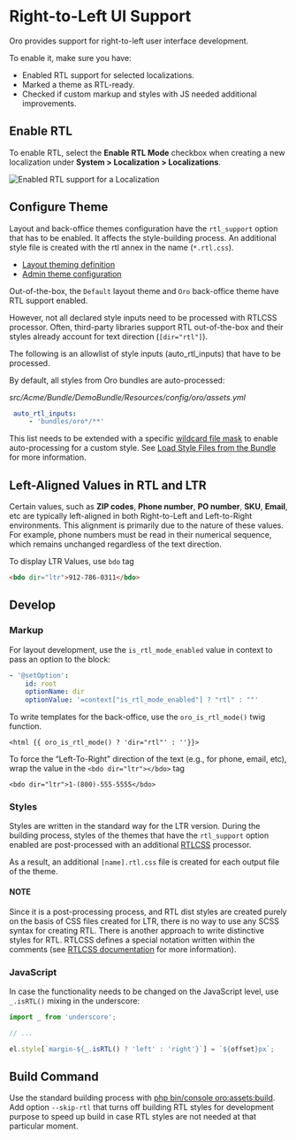 <a id="frontend-rtl-support"></a>

# Right-to-Left UI Support

Oro provides support for right-to-left user interface development.

To enable it, make sure you have:

- Enabled RTL support for selected localizations.
- Marked a theme as RTL-ready.
- Checked if custom markup and styles with JS needed additional improvements.

## Enable RTL

To enable RTL, select the **Enable RTL Mode** checkbox when creating a new localization under **System > Localization > Localizations**.

![Enabled RTL support for a Localization](img/frontend/rtl-support/rtl-support.png)

## Configure Theme

Layout and back-office themes configuration have the `rtl_support` option that has to be enabled. It affects the style-building process. An additional style file is created with the rtl annex in the name (`*.rtl.css`).

* [Layout theming definition](storefront/theming.md#dev-doc-frontend-layouts-theming-definition)
* <a href="https://github.com/oroinc/platform/blob/master/src/Oro/Bundle/ThemeBundle#adding-a-theme-using-configyml" target="_blank">Admin theme configuration</a>

Out-of-the-box, the `Default` layout theme and `Oro` back-office theme have RTL support enabled.

However, not all declared style inputs need to be processed with RTLCSS processor.
Often, third-party libraries support RTL out-of-the-box and their styles already account for text direction (`[dir="rtl"]`).

The following is an allowlist of style inputs (auto_rtl_inputs) that have to be processed.

By default, all styles from Oro bundles are auto-processed:

*src/Acme/Bundle/DemoBundle/Resources/config/oro/assets.yml*
```yaml
 auto_rtl_inputs:
     - 'bundles/oro*/**'
```

This list needs to be extended with a specific <a href="https://www.npmjs.com/package/wildcard" target="_blank">wildcard file mask</a> to enable auto-processing for a custom style.
See [Load Style Files from the Bundle](../bundles/platform/AssetBundle/index.md#bundle-docs-platform-asset-bundle-load-css-from-bundle) for more information.

## Left-Aligned Values in RTL and LTR

Certain values, such as **ZIP codes**, **Phone number**, **PO number**, **SKU**, **Email**, etc are typically left-aligned
in both Right-to-Left and Left-to-Right environments. This alignment is primarily due to the nature of these values.
For example, phone numbers must be read in their numerical sequence, which remains unchanged regardless of the text direction.

To display LTR Values, use `bdo` tag

```html
<bdo dir="ltr">912-786-0311</bdo>
```

## Develop

### Markup

For layout development, use the `is_rtl_mode_enabled` value in context to pass an option to the block:

```yaml
- '@setOption':
    id: root
    optionName: dir
    optionValue: '=context["is_rtl_mode_enabled"] ? "rtl" : ""'
```

To write templates for the back-office, use the `oro_is_rtl_mode()` twig function.

```twig
<html {{ oro_is_rtl_mode() ? 'dir="rtl"' : ''}}>
```

To force the “Left-To-Right” direction of the text (e.g., for phone, email, etc), wrap the value in the `<bdo dir="ltr"></bdo>` tag

```twig
<bdo dir="ltr">1-(800)-555-5555</bdo>
```

### Styles

Styles are written in the standard way for the LTR version. During the building process, styles of the themes that have the `rtl_support` option enabled are post-processed with an additional <a href="https://rtlcss.com" target="_blank">RTLCSS</a> processor.

As a result, an additional `[name].rtl.css` file is created for each output file of the theme.

#### NOTE
Since it is a post-processing process, and RTL dist styles are created purely on the basis of CSS files created for LTR, there is no way to use any SCSS syntax for creating RTL. There is another approach to write distinctive styles for RTL. RTLCSS defines a special notation written within the comments (see <a href="https://rtlcss.com/learn/getting-started/why-rtlcss/" target="_blank">RTLCSS documentation</a> for more information).

### JavaScript

In case the functionality needs to be changed on the JavaScript level, use `_.isRTL()` mixing in the underscore:

```javascript
import _ from 'underscore';

// ...

el.style[`margin-${_.isRTL() ? 'left' : 'right'}`] = `${offset}px`;
```

## Build Command

Use the standard building process with [php bin/console oro:assets:build](../bundles/platform/AssetBundle/commands.md#bundle-docs-platform-asset-bundle-commands). Add option `--skip-rtl` that turns off building RTL styles for development purpose to speed up build in case RTL styles are not needed at that particular moment.

<!-- Frontend -->
